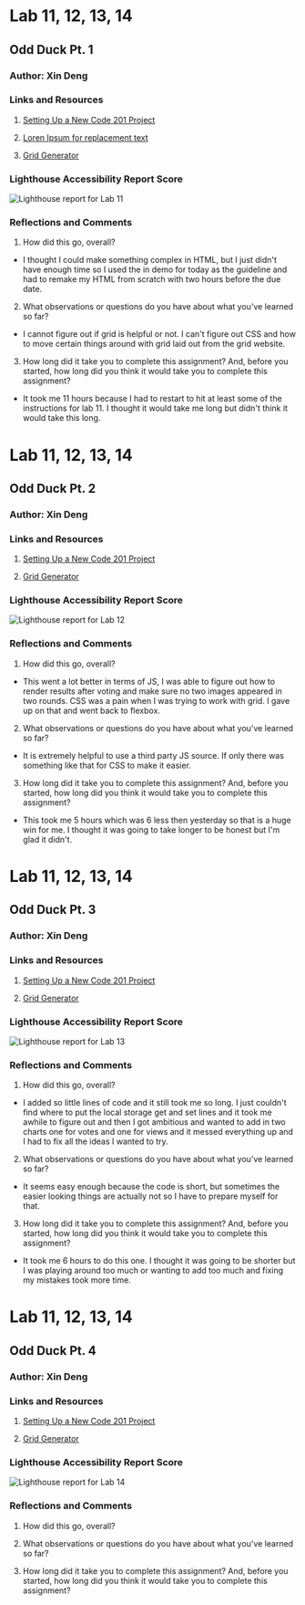 # Lab 11, 12, 13, 14

## Odd Duck Pt. 1


### Author: Xin Deng

### Links and Resources

1. [Setting Up a New Code 201 Project](https://codefellows.github.io/code-201-guide/curriculum/class-02/project-setup)

2. [Loren Ipsum for replacement text](https://www.lipsum.com/)

3. [Grid Generator](https://grid.layoutit.com/)

### Lighthouse Accessibility Report Score

![Lighthouse report for Lab 11](img/lighthouse1.png)

### Reflections and Comments

1. How did this go, overall?

  - I thought I could make something complex in HTML, but I just didn't have enough time so I used the in demo for today as the guideline and had to remake my HTML from scratch with two hours before the due date.

2. What observations or questions do you have about what you’ve learned so far?

- I cannot figure out if grid is helpful or not. I can't figure out CSS and how to move certain things around with grid laid out from the grid website.

3. How long did it take you to complete this assignment? And, before you started, how long did you think it would take you to complete this assignment?
 
- It took me 11 hours because I had to restart to hit at least some of the instructions for lab 11. I thought it would take me long but didn't think it would take this long. 


# Lab 11, 12, 13, 14

## Odd Duck Pt. 2


### Author: Xin Deng

### Links and Resources

1. [Setting Up a New Code 201 Project](https://codefellows.github.io/code-201-guide/curriculum/class-02/project-setup)

2. [Grid Generator](https://grid.layoutit.com/)

### Lighthouse Accessibility Report Score

![Lighthouse report for Lab 12](img/lighthouse2.png)

### Reflections and Comments

1. How did this go, overall?

  - This went a lot better in terms of JS, I was able to figure out how to render results after voting and make sure no two images appeared in two rounds. CSS was a pain when I was trying to work with grid. I gave up on that and went back to flexbox.

2. What observations or questions do you have about what you’ve learned so far?

- It is extremely helpful to use a third party JS source. If only there was something like that for CSS to make it easier.

3. How long did it take you to complete this assignment? And, before you started, how long did you think it would take you to complete this assignment?
 
- This took me 5 hours which was 6 less then yesterday so that is a huge win for me. I thought it was going to take longer to be honest but I'm glad it didn't.

# Lab 11, 12, 13, 14

## Odd Duck Pt. 3


### Author: Xin Deng

### Links and Resources

1. [Setting Up a New Code 201 Project](https://codefellows.github.io/code-201-guide/curriculum/class-02/project-setup)

3. [Grid Generator](https://grid.layoutit.com/)

### Lighthouse Accessibility Report Score

![Lighthouse report for Lab 13](img/lighthouse3.png)

### Reflections and Comments

1. How did this go, overall?

 - I added so little lines of code and it still took me so long. I just couldn't find where to put the local storage get and set lines and it took me awhile to figure out and then I got ambitious and wanted to add in two charts one for votes and one for views and it messed everything up and I had to fix all the ideas I wanted to try.

2. What observations or questions do you have about what you’ve learned so far?

- It seems easy enough because the code is short, but sometimes the easier looking things are actually not so I have to prepare myself for that.

3. How long did it take you to complete this assignment? And, before you started, how long did you think it would take you to complete this assignment?
 
- It took me 6 hours to do this one. I thought it was going to be shorter but I was playing around too much or wanting to add too much and fixing my mistakes took more time.

# Lab 11, 12, 13, 14

## Odd Duck Pt. 4


### Author: Xin Deng

### Links and Resources

1. [Setting Up a New Code 201 Project](https://codefellows.github.io/code-201-guide/curriculum/class-02/project-setup)

3. [Grid Generator](https://grid.layoutit.com/)

### Lighthouse Accessibility Report Score

![Lighthouse report for Lab 14](img/lighthouse4.png)

### Reflections and Comments

1. How did this go, overall?



2. What observations or questions do you have about what you’ve learned so far?


3. How long did it take you to complete this assignment? And, before you started, how long did you think it would take you to complete this assignment?
 
